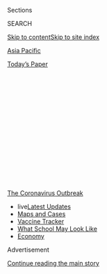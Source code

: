 <div id="app">

<div>

<div>

<div>

<div class="NYTAppHideMasthead css-1q2w90k e1suatyy0">

<div class="section css-ui9rw0 e1suatyy2">

<div class="css-eph4ug er09x8g0">

<div class="css-6n7j50">

</div>

<span class="css-1dv1kvn">Sections</span>

<div class="css-10488qs">

<span class="css-1dv1kvn">SEARCH</span>

</div>

[Skip to content](#site-content)[Skip to site index](#site-index)

</div>

<div id="masthead-section-label" class="css-1wr3we4 eaxe0e00">

[Asia
Pacific](https://www.nytimes.com/section/world/asia)

</div>

<div class="css-10698na e1huz5gh0">

</div>

</div>

<div id="masthead-bar-one" class="section hasLinks css-15hmgas e1csuq9d3">

<div class="css-uqyvli e1csuq9d0">

</div>

<div class="css-1uqjmks e1csuq9d1">

</div>

<div class="css-9e9ivx">

[](https://myaccount.nytimes.com/auth/login?response_type=cookie&client_id=vi)

</div>

<div class="css-1bvtpon e1csuq9d2">

[Today’s
Paper](https://www.nytimes.com/section/todayspaper)

</div>

</div>

</div>

</div>

<div data-aria-hidden="false">

<div id="site-content" data-role="main">

<div>

<div class="css-1aor85t" style="opacity:0.000000001;z-index:-1;visibility:hidden">

<div class="css-1hqnpie">

<div class="css-epjblv">

<span class="css-17xtcya">[Asia
Pacific](/section/world/asia)</span><span class="css-x15j1o">|</span><span class="css-fwqvlz">Indian
Billionaires Bet Big on Head Start in Coronavirus Vaccine
Race</span>

</div>

<div class="css-k008qs">

<div class="css-1iwv8en">

<span class="css-18z7m18"></span>

<div>

</div>

</div>

<span class="css-1n6z4y">https://nyti.ms/2XicLKP</span>

<div class="css-1705lsu">

<div class="css-4xjgmj">

<div class="css-4skfbu" data-role="toolbar" data-aria-label="Social Media Share buttons, Save button, and Comments Panel with current comment count" data-testid="share-tools">

  - 
  - 
  - 
  - 
    
    <div class="css-6n7j50">
    
    </div>

  - 
  - 

</div>

</div>

</div>

</div>

</div>

</div>

<div id="NYT_TOP_BANNER_REGION" class="css-13pd83m">

<div>

<div id="styln-prism-menu-1592847958612" class="section interactive-content interactive-size-medium css-1edisqu">

<div class="css-17ih8de interactive-body">

<div id="scroll-container" class="css-1gj85ro">

[<span class="styln-title-wrap"><span class="css-1pje3qr">The
Coronavirus</span><span class="css-1pje3qr">
Outbreak</span></span>](https://www.nytimes.com/news-event/coronavirus?action=click&pgtype=Article&state=default&region=TOP_BANNER&context=storylines_menu)

  - <span class="css-kqxiym" data-emphasize="true">live</span>[Latest
    Updates](https://www.nytimes.com/2020/08/01/world/coronavirus-covid-19.html?action=click&pgtype=Article&state=default&region=TOP_BANNER&context=storylines_menu)
  - [Maps and
    Cases](https://www.nytimes.com/interactive/2020/us/coronavirus-us-cases.html?action=click&pgtype=Article&state=default&region=TOP_BANNER&context=storylines_menu)
  - [Vaccine
    Tracker](https://www.nytimes.com/interactive/2020/science/coronavirus-vaccine-tracker.html?action=click&pgtype=Article&state=default&region=TOP_BANNER&context=storylines_menu)
  - [What School May Look
    Like](https://www.nytimes.com/interactive/2020/07/29/us/schools-reopening-coronavirus.html?action=click&pgtype=Article&state=default&region=TOP_BANNER&context=storylines_menu)
  - [Economy](https://www.nytimes.com/live/2020/07/31/business/stock-market-today-coronavirus?action=click&pgtype=Article&state=default&region=TOP_BANNER&context=storylines_menu)

</div>

</div>

</div>

</div>

</div>

<div id="top-wrapper" class="css-1sy8kpn">

<div id="top-slug" class="css-l9onyx">

Advertisement

</div>

[Continue reading the main
story](#after-top)

<div class="ad top-wrapper" style="text-align:center;height:100%;display:block;min-height:250px">

<div id="top" class="place-ad" data-position="top" data-size-key="top">

</div>

</div>

<div id="after-top">

</div>

</div>

<div>

<div id="sponsor-wrapper" class="css-1hyfx7x">

<div id="sponsor-slug" class="css-19vbshk">

Supported by

</div>

[Continue reading the main
story](#after-sponsor)

<div id="sponsor" class="ad sponsor-wrapper" style="text-align:center;height:100%;display:block">

</div>

<div id="after-sponsor">

</div>

</div>

<div class="css-186x18t">

</div>

<div class="css-1vkm6nb ehdk2mb0">

# Indian Billionaires Bet Big on Head Start in Coronavirus Vaccine Race

</div>

The world’s largest vaccine producer, the Serum Institute, announced a
plan to make hundreds of millions of doses of an unproven inoculation.
It’s a gamble with a huge upside. And huge risks.

<div class="css-79elbk" data-testid="photoviewer-wrapper">

<div class="css-z3e15g" data-testid="photoviewer-wrapper-hidden">

</div>

<div class="css-1a48zt4 ehw59r15" data-testid="photoviewer-children">

![<span class="css-16f3y1r e13ogyst0" data-aria-hidden="true">Scientists
at the Serum Institute in Pune, India, working on a bioreactor. Inside
is a promising coronavirus vaccine
candidate.</span><span class="css-cnj6d5 e1z0qqy90" itemprop="copyrightHolder"><span class="css-1ly73wi e1tej78p0">Credit...</span><span><span>Atul
Loke for The New York
Times</span></span></span>](https://static01.nyt.com/images/2020/08/02/world/02virus-india-vaccine/merlin_175095756_ab6859c7-a529-4f1f-809d-0b4ccf992203-articleLarge.jpg?quality=75&auto=webp&disable=upscale)

</div>

</div>

<div class="css-18e8msd">

<div class="css-vp77d3 epjyd6m0">

<div class="css-hus3qt ey68jwv0" data-aria-hidden="true">

[![Jeffrey
Gettleman](https://static01.nyt.com/images/2018/10/10/multimedia/author-jeffrey-gettleman/author-jeffrey-gettleman-thumbLarge.png
"Jeffrey Gettleman")](https://www.nytimes.com/by/jeffrey-gettleman)

</div>

<div class="css-1baulvz">

By [<span class="css-1baulvz last-byline" itemprop="name">Jeffrey
Gettleman</span>](https://www.nytimes.com/by/jeffrey-gettleman)

</div>

</div>

  - 
    
    <div class="css-ld3wwf e16638kd2">
    
    Aug. 1,
    2020
    
    </div>

  - 
    
    <div class="css-4xjgmj">
    
    <div class="css-d8bdto" data-role="toolbar" data-aria-label="Social Media Share buttons, Save button, and Comments Panel with current comment count" data-testid="share-tools">
    
      - 
      - 
      - 
      - 
        
        <div class="css-6n7j50">
        
        </div>
    
      - 
      - 
    
    </div>
    
    </div>

</div>

</div>

<div class="section meteredContent css-1r7ky0e" name="articleBody" itemprop="articleBody">

<div class="css-1fanzo5 StoryBodyCompanionColumn">

<div class="css-53u6y8">

PUNE, India — In early May, an extremely well-sealed steel box arrived
at the cold room of the Serum Institute of India, the world’s largest
vaccine maker.

Inside, packed in dry ice, sat a tiny 1-milliliter vial from Oxford,
England, containing the cellular material for one of the [world’s most
promising coronavirus
vaccines](https://www.nytimes.com/2020/04/27/world/europe/coronavirus-vaccine-update-oxford.html).

Scientists in white lab coats brought the vial to Building 14, carefully
poured the contents into a flask, added a medium of vitamins and sugar
and began growing billions of cells. Thus began one of the biggest
gambles yet in the quest to find the vaccine that will bring the world’s
Covid-19 nightmare to an end.

[The Serum Institute](https://www.seruminstitute.com/index.php), which
is exclusively controlled by a small and fabulously rich Indian family
and started out years ago as a horse farm, is doing what a few other
companies in the race for a vaccine are doing: mass-producing hundreds
of millions of doses of a vaccine candidate that is still in trials and
might not even work.

</div>

</div>

<div class="css-1fanzo5 StoryBodyCompanionColumn">

<div class="css-53u6y8">

But if it does, Adar Poonawalla, Serum’s chief executive and the only
child of the company’s founder, will become one of the most tugged-at
men in the world. He will have on hand what everyone wants, possibly in
greater quantities before anyone else.

His company, which has teamed up with the Oxford scientists developing
the vaccine, [was one of the first to boldly
announce](https://www.news18.com/news/business/indias-serum-institute-to-make-millions-of-potential-coronavirus-vaccine-doses-2597041.html),
in April, that it was going to mass-produce a vaccine before clinical
trials even ended. Now, Mr. Poonawalla’s fastest vaccine assembly lines
are being readied to crank out 500 doses each minute, and his phone
rings endlessly.

National health ministers, prime ministers and other heads of state (he
wouldn’t say who) and friends he hasn’t heard from in years have been
calling him, he said, begging for the first batches.

“I’ve had to explain to them that, ‘Look I can’t just give it to you
like this,’” he said.

</div>

</div>

<div class="css-79elbk" data-testid="photoviewer-wrapper">

<div class="css-z3e15g" data-testid="photoviewer-wrapper-hidden">

</div>

<div class="css-1a48zt4 ehw59r15" data-testid="photoviewer-children">

![<span class="css-16f3y1r e13ogyst0" data-aria-hidden="true">Adar
Poonawalla, Serum’s chief executive, says that he will split the
hundreds of millions of vaccine doses he produces 50-50 between India
and the rest of the
world.</span><span class="css-cnj6d5 e1z0qqy90" itemprop="copyrightHolder"><span class="css-1ly73wi e1tej78p0">Credit...</span><span>Atul
Loke for The New York
Times</span></span>](https://static01.nyt.com/images/2020/07/29/world/00virus-india-vaccine-2/merlin_174611103_eea92714-64a6-48e3-837d-a8774e80e04c-articleLarge.jpg?quality=75&auto=webp&disable=upscale)

</div>

</div>

<div class="css-1fanzo5 StoryBodyCompanionColumn">

<div class="css-53u6y8">

With the coronavirus pandemic turning the world upside down and all
hopes pinned on a vaccine, the Serum Institute finds itself in the
middle of an extremely competitive and murky endeavor. To get the
vaccine out as soon as possible, vaccine developers say they need
Serum’s mammoth assembly lines — each year, it churns out 1.5 billion
doses of other vaccines, mostly for poor countries, more than any other
company.

</div>

</div>

<div class="css-1fanzo5 StoryBodyCompanionColumn">

<div class="css-53u6y8">

Half of the world’s children have been vaccinated with Serum’s products.
Scale is its specialty. Just the other day, Mr. Poonawalla received a
shipment of 600 million glass vials.

But right now it’s not entirely clear how much of the coronavirus
vaccine that Serum will mass-produce will be kept by India or who will
fund its production, leaving the Poonawallas to navigate a torrent of
cross-pressures, political, financial, external and domestic.

[India has been walloped by the
coronavirus](https://www.nytimes.com/2020/07/16/world/asia/coronavirus-india-million-cases.html),
and with 1.3 billion people, it needs vaccine doses as much as anywhere.
It’s also led by a highly nationalistic prime minister, Narendra Modi,
whose government has already [blocked exports of
drugs](https://www.nytimes.com/2020/03/03/business/coronavirus-india-drugs.html)
that were believed to help treat Covid-19, the disease caused by the
coronavirus.

Adar Poonawalla, 39, says that he will split the hundreds of millions of
vaccine doses he produces 50-50 between India and the rest of the world,
with a focus on poorer countries, and that Mr. Modi’s government has not
objected to
this.

<div id="NYT_MAIN_CONTENT_1_REGION" class="css-9tf9ac">

<div>

<div id="styln-covid-updates-world" class="section interactive-content interactive-size-medium css-1ftcdic">

<div class="css-17ih8de interactive-body">

<div id="styln-briefing-block" data-asset-id="QXJ0aWNsZTpueXQ6Ly9hcnRpY2xlLzhiMjRmNTQ0LWVhMmUtNTlmNC1hMDZiLTM0YWI3YTlmN2E4YQ==">

<div class="briefing-block-header-section">

# [Latest Updates: Global Coronavirus Outbreak](https://www.nytimes.com/2020/08/01/world/coronavirus-covid-19.html?action=click&pgtype=Article&state=default&region=MAIN_CONTENT_1&context=storylines_live_updates)

<div class="briefing-block-ts">

Updated 2020-08-02T06:17:19.495Z

</div>

</div>

  - [The U.S. reels as July cases more than double the total of any
    other
    month.](https://www.nytimes.com/2020/08/01/world/coronavirus-covid-19.html?action=click&pgtype=Article&state=default&region=MAIN_CONTENT_1&context=storylines_live_updates#link-34047410)
  - [Top U.S. officials work to break an impasse over the federal
    jobless
    benefit.](https://www.nytimes.com/2020/08/01/world/coronavirus-covid-19.html?action=click&pgtype=Article&state=default&region=MAIN_CONTENT_1&context=storylines_live_updates#link-780ec966)
  - [Thousands in Berlin protest Germany’s coronavirus
    measures.](https://www.nytimes.com/2020/08/01/world/coronavirus-covid-19.html?action=click&pgtype=Article&state=default&region=MAIN_CONTENT_1&context=storylines_live_updates#link-25930521)

<div class="briefing-block-footer">

<div class="briefing-block-footer-meta">

[See more
updates](https://www.nytimes.com/2020/08/01/world/coronavirus-covid-19.html?action=click&pgtype=Article&state=default&region=MAIN_CONTENT_1&context=storylines_live_updates)

</div>

<div class="briefing-block-briefinglinks">

<span>More live coverage:</span>
[Markets](https://www.nytimes.com/live/2020/07/31/business/stock-market-today-coronavirus?action=click&pgtype=Article&state=default&region=MAIN_CONTENT_1&context=storylines_live_updates)

</div>

</div>

</div>

</div>

</div>

</div>

</div>

But he added, “Look, they may still invoke some kind of emergency if
they deem fit or if they want
to.”

</div>

</div>

<div class="css-79elbk" data-testid="photoviewer-wrapper">

<div class="css-z3e15g" data-testid="photoviewer-wrapper-hidden">

</div>

<div class="css-1a48zt4 ehw59r15" data-testid="photoviewer-children">

<div class="css-1xdhyk6 erfvjey0">

<span class="css-1ly73wi e1tej78p0">Image</span>

<div class="css-zjzyr8">

<div data-testid="lazyimage-container" style="height:257.77777777777777px">

</div>

</div>

</div>

<span class="css-16f3y1r e13ogyst0" data-aria-hidden="true">A
multi-eyed, computer-driven camera carefully inspects each vial on the
assembly line, looking for cracks or other
flaws.</span><span class="css-cnj6d5 e1z0qqy90" itemprop="copyrightHolder"><span class="css-1ly73wi e1tej78p0">Credit...</span><span>Atul
Loke for The New York Times</span></span>

</div>

</div>

<div class="css-1fanzo5 StoryBodyCompanionColumn">

<div class="css-53u6y8">

The [Oxford-designed
vaccine](https://www.nytimes.com/2020/04/27/world/europe/coronavirus-vaccine-update-oxford.html)
is just one of several promising contenders that will soon be
mass-produced, in different factories around the world, before they are
proven to work. Vaccines take time not just to perfect but to
manufacture. Live cultures need weeks to grow inside bioreactors, for
instance, and each vial needs to be carefully cleaned, filled,
stoppered, sealed and packaged.

</div>

</div>

<div class="css-1fanzo5 StoryBodyCompanionColumn">

<div class="css-53u6y8">

The idea is to conduct these two processes simultaneously and start
production now, while the vaccines are still in trials, so that as soon
as the trials are finished — at best within the next six months, though
no one really knows — vaccine doses will be on hand, ready for a world
desperate to protect itself.

American and European governments have committed billions of dollars to
this effort, cutting deals with pharmaceutical giants such as Johnson &
Johnson, Pfizer, Sanofi and AstraZeneca to speed up the development and
production of select vaccine candidates in exchange for hundreds of
millions of
doses.

</div>

</div>

<div class="css-79elbk" data-testid="photoviewer-wrapper">

<div class="css-z3e15g" data-testid="photoviewer-wrapper-hidden">

</div>

<div class="css-1a48zt4 ehw59r15" data-testid="photoviewer-children">

<div class="css-1xdhyk6 erfvjey0">

<span class="css-1ly73wi e1tej78p0">Image</span>

<div class="css-zjzyr8">

<div data-testid="lazyimage-container" style="height:257.77777777777777px">

</div>

</div>

</div>

<span class="css-16f3y1r e13ogyst0" data-aria-hidden="true">Adar
Poonawalla turned this vintage plane that no longer flies into an office
suite on Serum’s campus in
Pune.</span><span class="css-cnj6d5 e1z0qqy90" itemprop="copyrightHolder"><span class="css-1ly73wi e1tej78p0">Credit...</span><span>Atul
Loke for The New York Times</span></span>

</div>

</div>

<div class="css-1fanzo5 StoryBodyCompanionColumn">

<div class="css-53u6y8">

AstraZeneca is the lead partner with the Oxford scientists, and it has
signed government contracts worth more than $1 billion to manufacture
the vaccine for Europe, the United States and other markets. But it has
allowed the Serum Institute to produce it as well. The difference, Mr.
Poonawalla said, is that his company is shouldering the cost of
production on its own.

But Serum is distinct from all other major vaccine producers in an
important way. Like many highly successful Indian businesses, it is
family-run. It can make decisions quickly and take big risks, like the
one it’s about to, which could cost the family hundreds of millions of
dollars.

Mr. Poonawalla said he was “70 to 80 percent” sure the Oxford vaccine
would work.

But, he added, “I hope we don’t go in too deep.”

</div>

</div>

<div class="css-1fanzo5 StoryBodyCompanionColumn">

<div class="css-53u6y8">

Unbeholden to shareholders, the Serum Institute is steered by only two
men: Mr. Poonawalla and his father, Cyrus, a horse breeder turned
billionaire.

</div>

</div>

<div class="css-79elbk" data-testid="photoviewer-wrapper">

<div class="css-z3e15g" data-testid="photoviewer-wrapper-hidden">

</div>

<div class="css-1a48zt4 ehw59r15" data-testid="photoviewer-children">

<div class="css-1xdhyk6 erfvjey0">

<span class="css-1ly73wi e1tej78p0">Image</span>

<div class="css-zjzyr8">

<div data-testid="lazyimage-container" style="height:295.79999999999995px">

</div>

</div>

</div>

<span class="css-16f3y1r e13ogyst0" data-aria-hidden="true">Cyrus
Poonawalla, center right, at a Poonawala-sponsored horse race in Mumbai,
in 2006. The elder Poonawalla began as a horse breeder and has become a
billionaire.</span><span class="css-cnj6d5 e1z0qqy90" itemprop="copyrightHolder"><span class="css-1ly73wi e1tej78p0">Credit...</span><span>Prodip
Guha/Getty Images</span></span>

</div>

</div>

<div class="css-1fanzo5 StoryBodyCompanionColumn">

<div class="css-53u6y8">

More than 50 years ago, the Serum Institute began as a shed on the
family’s thoroughbred horse farm. The elder Poonawalla realized that
instead of donating horses to a vaccine laboratory that needed horse
serum — one way of producing vaccines is to inject horses with small
amounts of toxins and then extract their antibody-rich blood serum — he
could process the serum and make the vaccines himself.

He started with tetanus in 1967. Then snake bite antidotes. Then shots
for tuberculosis, hepatitis, polio and the flu. From his stud farm in
the fertile and pleasantly humid town of Pune, Mr. Poonawalla built a
vaccine empire, and a staggering fortune.

Capitalizing on India’s combination of cheap labor and advanced
technology, the Serum Institute won contracts from Unicef, the Pan
American Health Organization and scores of countries, many of them poor,
to supply low-cost vaccines. The Poonawallas have now entered the
[pantheon of India’s richest
families](https://www.forbes.com/sites/naazneenkarmali/2020/04/07/indias-10-richest-billionaires-in-2020/#316831d47c23),
worth more than $5 billion.

Horses are still everywhere. Live ones trot around emerald paddocks,
topiary ones guard the front gates, and fancy glass ornaments frozen in
mid-strut stand on the tabletop of Serum’s baronial boardroom
overlooking its industrial park, where 5,000 people work.

Inside the facility producing the coronavirus vaccine candidate,
white-hooded scientists monitor the vital signs of the bioreactors, huge
stainless steel vats where the vaccine’s cellular material is
reproduced. Visitors are not allowed inside but can peer through
double-paned
glass.

</div>

</div>

<div class="css-79elbk" data-testid="photoviewer-wrapper">

<div class="css-z3e15g" data-testid="photoviewer-wrapper-hidden">

</div>

<div class="css-1a48zt4 ehw59r15" data-testid="photoviewer-children">

<div class="css-1xdhyk6 erfvjey0">

<span class="css-1ly73wi e1tej78p0">Image</span>

<div class="css-zjzyr8">

<div data-testid="lazyimage-container" style="height:257.77777777777777px">

</div>

</div>

</div>

<span class="css-16f3y1r e13ogyst0" data-aria-hidden="true">Technicians
running one of the many high-speed vaccine assembly lines at the Serum
Institute in early
July.</span><span class="css-cnj6d5 e1z0qqy90" itemprop="copyrightHolder"><span class="css-1ly73wi e1tej78p0">Credit...</span><span>Atul
Loke for The New York Times</span></span>

</div>

</div>

<div class="css-1fanzo5 StoryBodyCompanionColumn">

<div class="css-53u6y8">

“These cells are very delicate,” said Santosh Narwade, a Serum
scientist. “We have to take care with oxygen levels and mixing speed or
the cells get ruptured.”

His voice was jumpy with excitement.

“We all feel like we’re giving the solution to our nation and our
world,” he said.

Initial trial results of the Oxford-designed vaccine showed that it
activated antibody levels similar to those seen in recovering Covid-19
patients, which was considered very good news.

Serum has already produced millions of doses of this vaccine for
research and development, including large batches for the ongoing
trials. By the time the trials finish, expected around November, Serum
plans to have stockpiled 300 million doses for commercial
use.

<div id="NYT_MAIN_CONTENT_3_REGION" class="css-9tf9ac">

<div>

<div id="styln-prism-freeform-1594220623585" class="section interactive-content interactive-size-medium css-1ftcdic">

<div class="css-17ih8de interactive-body">

<div id="prism-freeform-block-62021" class="css-19mumt8" data-role="complementary" data-storyline="The Coronavirus Outbreak" data-truncated="true" tabindex="0">

<div class="css-a8d9oz">

<div class="css-eb027h">

[](https://www.nytimes.com/news-event/coronavirus?action=click&pgtype=Article&state=default&region=MAIN_CONTENT_3&context=storylines_faq)

### The Coronavirus Outbreak ›

#### Frequently Asked Questions

Updated July 27, 2020

  - #### Should I refinance my mortgage?
    
      - [It could be a good
        idea,](https://www.nytimes.com/article/coronavirus-money-unemployment.html?action=click&pgtype=Article&state=default&region=MAIN_CONTENT_3&context=storylines_faq)
        because mortgage rates have [never been
        lower.](https://www.nytimes.com/2020/07/16/business/mortgage-rates-below-3-percent.html?action=click&pgtype=Article&state=default&region=MAIN_CONTENT_3&context=storylines_faq)
        Refinancing requests have pushed mortgage applications to some
        of the highest levels since 2008, so be prepared to get in line.
        But defaults are also up, so if you’re thinking about buying a
        home, be aware that some lenders have tightened their standards.

  - #### What is school going to look like in September?
    
      - It is unlikely that many schools will return to a normal
        schedule this fall, requiring the grind of [online
        learning](https://www.nytimes.com/2020/06/05/us/coronavirus-education-lost-learning.html?action=click&pgtype=Article&state=default&region=MAIN_CONTENT_3&context=storylines_faq),
        [makeshift child
        care](https://www.nytimes.com/2020/05/29/us/coronavirus-child-care-centers.html?action=click&pgtype=Article&state=default&region=MAIN_CONTENT_3&context=storylines_faq)
        and [stunted
        workdays](https://www.nytimes.com/2020/06/03/business/economy/coronavirus-working-women.html?action=click&pgtype=Article&state=default&region=MAIN_CONTENT_3&context=storylines_faq)
        to continue. California’s two largest public school districts —
        Los Angeles and San Diego — said on July 13, that [instruction
        will be remote-only in the
        fall](https://www.nytimes.com/2020/07/13/us/lausd-san-diego-school-reopening.html?action=click&pgtype=Article&state=default&region=MAIN_CONTENT_3&context=storylines_faq),
        citing concerns that surging coronavirus infections in their
        areas pose too dire a risk for students and teachers. Together,
        the two districts enroll some 825,000 students. They are the
        largest in the country so far to abandon plans for even a
        partial physical return to classrooms when they reopen in
        August. For other districts, the solution won’t be an
        all-or-nothing approach. [Many
        systems](https://bioethics.jhu.edu/research-and-outreach/projects/eschool-initiative/school-policy-tracker/),
        including the nation’s largest, New York City, are devising
        [hybrid
        plans](https://www.nytimes.com/2020/06/26/us/coronavirus-schools-reopen-fall.html?action=click&pgtype=Article&state=default&region=MAIN_CONTENT_3&context=storylines_faq)
        that involve spending some days in classrooms and other days
        online. There’s no national policy on this yet, so check with
        your municipal school system regularly to see what is happening
        in your community.

  - #### Is the coronavirus airborne?
    
      - The coronavirus [can stay aloft for hours in tiny droplets in
        stagnant
        air](https://www.nytimes.com/2020/07/04/health/239-experts-with-one-big-claim-the-coronavirus-is-airborne.html?action=click&pgtype=Article&state=default&region=MAIN_CONTENT_3&context=storylines_faq),
        infecting people as they inhale, mounting scientific evidence
        suggests. This risk is highest in crowded indoor spaces with
        poor ventilation, and may help explain super-spreading events
        reported in meatpacking plants, churches and restaurants. [It’s
        unclear how often the virus is
        spread](https://www.nytimes.com/2020/07/06/health/coronavirus-airborne-aerosols.html?action=click&pgtype=Article&state=default&region=MAIN_CONTENT_3&context=storylines_faq)
        via these tiny droplets, or aerosols, compared with larger
        droplets that are expelled when a sick person coughs or sneezes,
        or transmitted through contact with contaminated surfaces, said
        Linsey Marr, an aerosol expert at Virginia Tech. Aerosols are
        released even when a person without symptoms exhales, talks or
        sings, according to Dr. Marr and more than 200 other experts,
        who [have outlined the evidence in an open letter to the World
        Health
        Organization](https://academic.oup.com/cid/article/doi/10.1093/cid/ciaa939/5867798).

  - #### What are the symptoms of coronavirus?
    
      - Common symptoms [include fever, a dry cough, fatigue and
        difficulty breathing or shortness of
        breath.](https://www.nytimes.com/article/symptoms-coronavirus.html?action=click&pgtype=Article&state=default&region=MAIN_CONTENT_3&context=storylines_faq)
        Some of these symptoms overlap with those of the flu, making
        detection difficult, but runny noses and stuffy sinuses are less
        common. [The C.D.C. has
        also](https://www.nytimes.com/2020/04/27/health/coronavirus-symptoms-cdc.html?action=click&pgtype=Article&state=default&region=MAIN_CONTENT_3&context=storylines_faq)
        added chills, muscle pain, sore throat, headache and a new loss
        of the sense of taste or smell as symptoms to look out for. Most
        people fall ill five to seven days after exposure, but symptoms
        may appear in as few as two days or as many as 14 days.

  - #### Does asymptomatic transmission of Covid-19 happen?
    
      - So far, the evidence seems to show it does. A widely cited
        [paper](https://www.nature.com/articles/s41591-020-0869-5)
        published in April suggests that people are most infectious
        about two days before the onset of coronavirus symptoms and
        estimated that 44 percent of new infections were a result of
        transmission from people who were not yet showing symptoms.
        Recently, a top expert at the World Health Organization stated
        that transmission of the coronavirus by people who did not have
        symptoms was “very rare,” [but she later walked back that
        statement.](https://www.nytimes.com/2020/06/09/world/coronavirus-updates.html?action=click&pgtype=Article&state=default&region=MAIN_CONTENT_3&context=storylines_faq#link-1f302e21)

<div id="styln-survey-component-62021" class="styln-survey-component" data-surveyname="faq" data-surveystoryline="coronavirus">

</div>

</div>

<div class="css-6mllg9">

</div>

<div class="css-pmm6ed">

<span class="css-5gimkt"></span>

</div>

</div>

</div>

</div>

</div>

</div>

</div>

But even if this vaccine fails to win the race, the Serum Institute will
still be instrumental. It has teamed up with other vaccine designers, at
earlier stages of development, to manufacture four other vaccines,
though those are not being mass produced yet.

And if all of those fail, Mr. Poonawalla says he can quickly adapt his
assembly lines to manufacture whatever vaccine candidate does work,
wherever it comes from.

“Very few people can produce it at this cost, this scale and this
speed,” he said.

Under the AstraZeneca deal, Serum can make 1 billion doses of the Oxford
vaccine for India and lower- and middle-income countries during the
pandemic and charge an amount that is no more than its production costs.

</div>

</div>

<div class="css-1fanzo5 StoryBodyCompanionColumn">

<div class="css-53u6y8">

After the pandemic passes, Mr. Poonawalla expects that he will be able
to sell the vaccine at a profit — if it works — but his biggest concern
is the near term and covering his cash flow. He estimates that he is
spending around $450 million to mass-produce the Oxford
vaccine.

</div>

</div>

<div class="css-79elbk" data-testid="photoviewer-wrapper">

<div class="css-z3e15g" data-testid="photoviewer-wrapper-hidden">

</div>

<div class="css-1a48zt4 ehw59r15" data-testid="photoviewer-children">

<div class="css-1xdhyk6 erfvjey0">

<span class="css-1ly73wi e1tej78p0">Image</span>

<div class="css-zjzyr8">

<div data-testid="lazyimage-container" style="height:257.77777777777777px">

</div>

</div>

</div>

<span class="css-16f3y1r e13ogyst0" data-aria-hidden="true">The final
stage of the production process: packaging sealed vaccines in cardboard
boxes.</span><span class="css-cnj6d5 e1z0qqy90" itemprop="copyrightHolder"><span class="css-1ly73wi e1tej78p0">Credit...</span><span>Atul
Loke for The New York Times</span></span>

</div>

</div>

<div class="css-1fanzo5 StoryBodyCompanionColumn">

<div class="css-53u6y8">

Many of his expenses might never be recouped, like the costs for the
vials holding the vaccine and the chemicals used in the process. For the
first time, the Poonawallas say they are considering turning to
sovereign wealth or private equity funds for help.

Contrast that with the deals made under [President Trump’s Warp Speed
project](https://www.nytimes.com/2020/06/03/us/politics/coronavirus-vaccine-trump-moderna.html),
and the similar ones in Europe. In the scramble to secure hundreds of
millions of doses for their people, richer countries have already paid
or committed to pay drug companies handsomely to offset the risks of
mass-producing a vaccine candidate that might not work and end up being
thrown out.

What this spells is “vaccine nationalism,” said [Dr. Olivier
Wouters](http://www.lse.ac.uk/health-policy/people/dr-olivier-wouters),
a health policy professor at the London School of Economics.

“Rich countries are getting to the front of the queue and poorer
countries are at risk of getting left behind.”

Analysts said it was likely that Serum would eventually get some
financial help from the Bill & Melinda Gates Foundation, which supports
global immunization programs, or maybe the Indian government. Both
declined to comment.

</div>

</div>

<div class="css-1fanzo5 StoryBodyCompanionColumn">

<div class="css-53u6y8">

But any deal will probably be far smaller than what the big
pharmaceutical companies have landed. Another difference is that those
companies are vaccine developers and producers. Serum’s role, at least
for the Oxford vaccine, is purely
production.

</div>

</div>

<div class="css-79elbk" data-testid="photoviewer-wrapper">

<div class="css-z3e15g" data-testid="photoviewer-wrapper-hidden">

</div>

<div class="css-1a48zt4 ehw59r15" data-testid="photoviewer-children">

<div class="css-1xdhyk6 erfvjey0">

<span class="css-1ly73wi e1tej78p0">Image</span>

<div class="css-zjzyr8">

<div data-testid="lazyimage-container" style="height:257.77777777777777px">

</div>

</div>

</div>

<span class="css-16f3y1r e13ogyst0" data-aria-hidden="true">Technicians
from a German company installing a new high-speed vaccine assembly line
on Serum’s
campus.</span><span class="css-cnj6d5 e1z0qqy90" itemprop="copyrightHolder"><span class="css-1ly73wi e1tej78p0">Credit...</span><span>Atul
Loke for The New York Times</span></span>

</div>

</div>

<div class="css-1fanzo5 StoryBodyCompanionColumn">

<div class="css-53u6y8">

Either way, Mr. Poonawalla said he felt an obligation to take this risk.

“We just felt that this was our sort of moment,” he said.

Since Adar Poonawalla took over as Serum’s chief executive from his
father in 2011, the company has expanded into new markets, pushing
revenues to more than $800 million.

A few years ago, [the Poonawallas decided to buy the former American
consulate building in
Mumbai](https://www.cnbc.com/2015/09/14/cyrus-poonawalla-buys-mumbais-lincoln-house-setting-india-record.html),
which used to be a maharajah palace, for $113 million — for a weekend
retreat. They have [more Rolls-Royces and
Ferraris](https://www.youtube.com/watch?v=Da0-uMocTMc) than you can
shake a stick at, and a Batmobile.

Adar Poonawalla acknowledged that his family was better known for “being
seen in some fancy car or a jet or whatever,’’ than making lifesaving
vaccines.

“A lot of people didn’t even know in India what the hell I did,” he
said. “They thought, ‘Oh, you do something with horses or something, you
must be making money.’”

</div>

</div>

<div class="css-1fanzo5 StoryBodyCompanionColumn">

<div class="css-53u6y8">

Mr. Poonawalla senses this is about to change.

He is confident that the Oxford vaccine his gleaming stainless-steel
machines are churning out has the best shot of working. If it does, he
plans to roll up his sleeve and brace for an injection.

“It would be ridiculous,” he said, “if I spent all this money, committed
to everything, and I didn’t take it
myself.”

</div>

</div>

<div class="css-79elbk" data-testid="photoviewer-wrapper">

<div class="css-z3e15g" data-testid="photoviewer-wrapper-hidden">

</div>

<div class="css-1a48zt4 ehw59r15" data-testid="photoviewer-children">

<div class="css-1xdhyk6 erfvjey0">

<span class="css-1ly73wi e1tej78p0">Image</span>

<div class="css-zjzyr8">

<div data-testid="lazyimage-container" style="height:257.77777777777777px">

</div>

</div>

</div>

<span class="css-16f3y1r e13ogyst0" data-aria-hidden="true">Construction
for a new facility at the Serum Institute. The company is investing in a
major expansion, to produce even more
vaccines.</span><span class="css-cnj6d5 e1z0qqy90" itemprop="copyrightHolder"><span class="css-1ly73wi e1tej78p0">Credit...</span><span>Atul
Loke for The New York Times</span></span>

</div>

</div>

<div class="css-1fanzo5 StoryBodyCompanionColumn">

<div class="css-53u6y8">

Kai Schultz contributed reporting from New Delhi.

</div>

</div>

<div>

</div>

</div>

<div>

</div>

<div>

</div>

<div>

</div>

<div>

<div id="bottom-wrapper" class="css-1ede5it">

<div id="bottom-slug" class="css-l9onyx">

Advertisement

</div>

[Continue reading the main
story](#after-bottom)

<div id="bottom" class="ad bottom-wrapper" style="text-align:center;height:100%;display:block;min-height:90px">

</div>

<div id="after-bottom">

</div>

</div>

</div>

</div>

</div>

## Site Index

<div>

</div>

## Site Information Navigation

  - [© <span>2020</span> <span>The New York Times
    Company</span>](https://help.nytimes.com/hc/en-us/articles/115014792127-Copyright-notice)

<!-- end list -->

  - [NYTCo](https://www.nytco.com/)
  - [Contact
    Us](https://help.nytimes.com/hc/en-us/articles/115015385887-Contact-Us)
  - [Work with us](https://www.nytco.com/careers/)
  - [Advertise](https://nytmediakit.com/)
  - [T Brand Studio](http://www.tbrandstudio.com/)
  - [Your Ad
    Choices](https://www.nytimes.com/privacy/cookie-policy#how-do-i-manage-trackers)
  - [Privacy](https://www.nytimes.com/privacy)
  - [Terms of
    Service](https://help.nytimes.com/hc/en-us/articles/115014893428-Terms-of-service)
  - [Terms of
    Sale](https://help.nytimes.com/hc/en-us/articles/115014893968-Terms-of-sale)
  - [Site
    Map](https://spiderbites.nytimes.com)
  - [Help](https://help.nytimes.com/hc/en-us)
  - [Subscriptions](https://www.nytimes.com/subscription?campaignId=37WXW)

</div>

</div>

</div>

</div>
